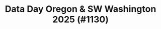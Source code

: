 ---
layout: event
title: "Data Day Oregon & SW Washington 2025 (#1130)"
subtitle: ""
tags: ["Portland", "Oregon", "Vancouver", "Washington", "USA", "physical", "2025", "North America"]
thumb: /assets/img/logos/Just_icon_Color_small.png
comments: false
data: SQLSat1130
---
